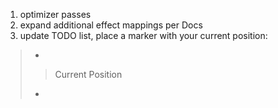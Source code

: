 1. optimizer passes
2. expand additional effect mappings per Docs
3. update TODO list, place a marker with your current position:

> -
> > Current Position
> -

